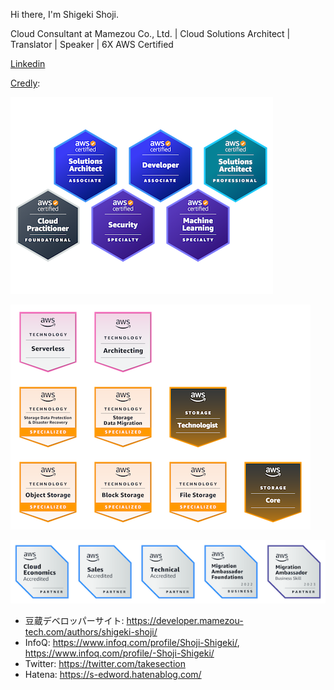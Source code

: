 Hi there, I'm Shigeki Shoji.

Cloud Consultant at Mamezou Co., Ltd. | Cloud Solutions Architect | Translator | Speaker | 6X AWS Certified

[Linkedin](https://www.linkedin.com/in/takesection/)

[Credly](https://www.credly.com/users/username.835c802c/badges): 

![6x AWS Certified](https://github.com/takesection/takesection/raw/main/badges.png)

![AWS Learning](https://github.com/takesection/takesection/raw/main/learning.png)

![APN](apn-badge.png)

* 豆蔵デベロッパーサイト: https://developer.mamezou-tech.com/authors/shigeki-shoji/
* InfoQ: https://www.infoq.com/profile/Shoji-Shigeki/, https://www.infoq.com/profile/-Shoji-Shigeki/
* Twitter: https://twitter.com/takesection
* Hatena: https://s-edword.hatenablog.com/
